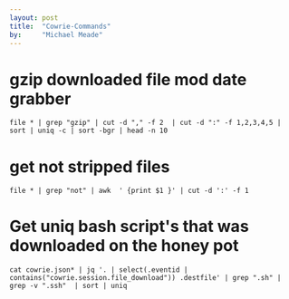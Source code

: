 ```yaml
---
layout: post
title:  "Cowrie-Commands"
by:     "Michael Meade"
---
```

# gzip downloaded file mod date grabber 
`file * | grep "gzip" | cut -d "," -f 2  | cut -d ":" -f 1,2,3,4,5 | sort | uniq -c | sort -bgr | head -n 10`

# get not stripped files
`file * | grep "not" | awk  ' {print $1 }' | cut -d ':' -f 1`

# Get uniq bash script's that was downloaded on the honey pot
`cat cowrie.json* | jq '. | select(.eventid | contains("cowrie.session.file_download")) .destfile' | grep ".sh" | grep -v ".ssh"  | sort | uniq`
